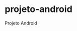 # projeto-android
Projeto Android

<a href="https://demilson1.github.io/projeto-android/" target="_blank" rel="external"/>
